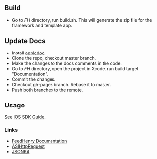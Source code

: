 ## Build

* Go to *FH* directory, run build.sh. This will generate the zip file for the framework and template app.

## Update Docs

* Install [appledoc](https://github.com/tomaz/appledoc)
* Clone the repo, checkout master branch.
* Make the changes to the docs comments in the code.
* Go to *FH* directory, open the project in Xcode, run build target "Documentation".
* Commit the changes.
* Checkout gh-pages branch. Rebase it to master.
* Push both branches to the remote.

## Usage

See [iOS SDK Guide](http://docs.feedhenry.com/v2/sdk_ios.html).
	
### Links
* [FeedHenry Documentation](http://docs.feedhenry.com)
* [ASIHttpRequest](http://allseeing-i.com/ASIHTTPRequest/)
* [JSONKit](https://github.com/johnezang/JSONKit)